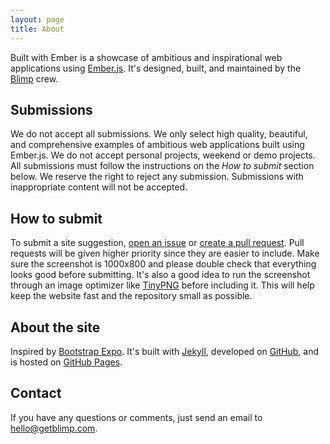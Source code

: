 ```yaml
---
layout: page
title: About
---
```


Built with Ember is a showcase of ambitious and inspirational web applications using [Ember.js](http://emberjs.com). It's designed, built, and maintained by the [Blimp](http://blimp.io) crew.


## Submissions
We do not accept all submissions. We only select high quality, beautiful, and comprehensive examples of ambitious web applications built using Ember.js. We do not accept personal projects, weekend or demo projects. All submissions must follow the instructions on the *How to submit* section below. We reserve the right to reject any submission. Submissions with inappropriate content will not be accepted.

## How to submit
To submit a site suggestion, [open an issue](https://github.com/getblimp/built-with-ember/issues/new) or [create a pull request](https://github.com/GetBlimp/built-with-ember). Pull requests will be given higher priority since they are easier to include. Make sure the screenshot is 1000x800 and please double check that everything looks good before submitting. It's also a good idea to run the screenshot through an image optimizer like [TinyPNG](https://tinypng.com/) before including it. This will help keep the website fast and the repository small as possible.

## About the site
Inspired by [Bootstrap Expo](http://expo.getbootstrap.com/). It's built with [Jekyll](http://jekyllrb.com), developed on [GitHub](https://github.com/getblimp/built-with-ember), and is hosted on [GitHub Pages](https://pages.github.com).

## Contact
If you have any questions or comments, just send an email to [hello@getblimp.com](mailto:hello@getblimp.com).
